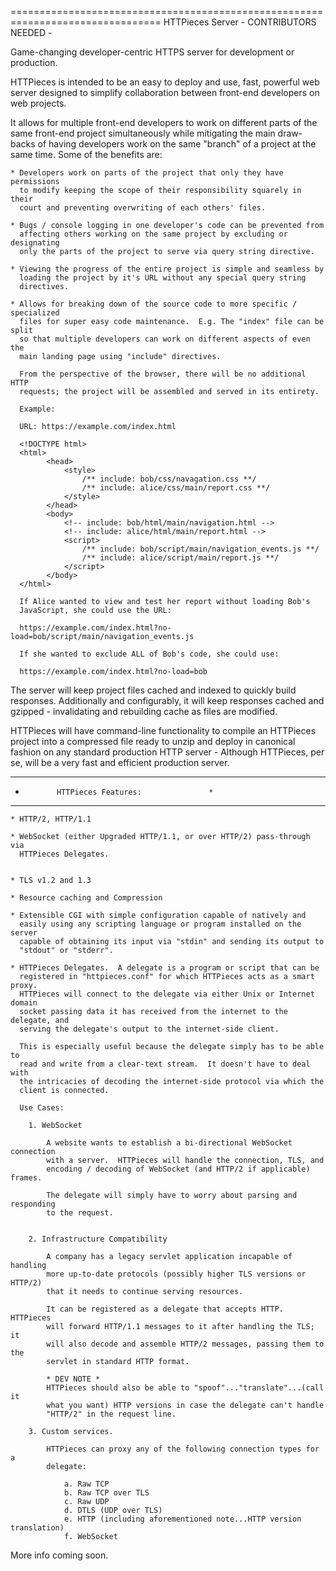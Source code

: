 ================================================================================
HTTPieces Server        -  CONTRIBUTORS NEEDED  -

Game-changing developer-centric HTTPS server for development or production.

HTTPieces is intended to be an easy to deploy and use, fast, powerful web server 
designed to simplify collaboration between front-end developers on web projects.


It allows for multiple front-end developers to work on different parts of the same
front-end project simultaneously while mitigating the main draw-backs of having
developers work on the same "branch" of a project at the same time.  Some of the
benefits are:

    * Developers work on parts of the project that only they have permissions
      to modify keeping the scope of their responsibility squarely in their 
      court and preventing overwriting of each others' files.

    * Bugs / console logging in one developer's code can be prevented from 
      affecting others working on the same project by excluding or designating
      only the parts of the project to serve via query string directive.

    * Viewing the progress of the entire project is simple and seamless by
      loading the project by it's URL without any special query string 
      directives.

    * Allows for breaking down of the source code to more specific / specialized 
      files for super easy code maintenance.  E.g. The "index" file can be split
      so that multiple developers can work on different aspects of even the 
      main landing page using "include" directives.  

      From the perspective of the browser, there will be no additional HTTP
      requests; the project will be assembled and served in its entirety.  

      Example:

      URL: https://example.com/index.html

      <!DOCTYPE html>
      <html>
            <head>
                <style>
                    /** include: bob/css/navagation.css **/
                    /** include: alice/css/main/report.css **/
                </style>
            </head>
            <body>
                <!-- include: bob/html/main/navigation.html -->
                <!-- include: alice/html/main/report.html -->
                <script>
                    /** include: bob/script/main/navigation_events.js **/
                    /** include: alice/script/main/report.js **/
                </script>
            </body>
      </html>

      If Alice wanted to view and test her report without loading Bob's 
      JavaScript, she could use the URL: 

      https://example.com/index.html?no-load=bob/script/main/navigation_events.js

      If she wanted to exclude ALL of Bob's code, she could use:

      https://example.com/index.html?no-load=bob



The server will keep project files cached and indexed to quickly build
responses.  Additionally and configurably, it will keep responses 
cached and gzipped - invalidating and rebuilding cache as files are modified.


HTTPieces will have command-line functionality to compile an HTTPieces project
into a compressed file ready to unzip and deploy in canonical fashion on any
standard production HTTP server - Although HTTPieces, per se, will be a very
fast and efficient production server.


************************************************
*            HTTPieces Features:               *
************************************************


    * HTTP/2, HTTP/1.1

    * WebSocket (either Upgraded HTTP/1.1, or over HTTP/2) pass-through via
      HTTPieces Delegates.


    * TLS v1.2 and 1.3

    * Resource caching and Compression

    * Extensible CGI with simple configuration capable of natively and 
      easily using any scripting language or program installed on the server
      capable of obtaining its input via "stdin" and sending its output to
      "stdout" or "stderr".

    * HTTPieces Delegates.  A delegate is a program or script that can be
      registered in "httpieces.conf" for which HTTPieces acts as a smart proxy.
      HTTPieces will connect to the delegate via either Unix or Internet domain
      socket passing data it has received from the internet to the delegate, and
      serving the delegate's output to the internet-side client.

      This is especially useful because the delegate simply has to be able to
      read and write from a clear-text stream.  It doesn't have to deal with
      the intricacies of decoding the internet-side protocol via which the 
      client is connected.

      Use Cases:

        1. WebSocket

            A website wants to establish a bi-directional WebSocket connection
            with a server.  HTTPieces will handle the connection, TLS, and
            encoding / decoding of WebSocket (and HTTP/2 if applicable) frames.

            The delegate will simply have to worry about parsing and responding
            to the request.
      
            
        2. Infrastructure Compatibility

            A company has a legacy servlet application incapable of handling 
            more up-to-date protocols (possibly higher TLS versions or HTTP/2)
            that it needs to continue serving resources.  

            It can be registered as a delegate that accepts HTTP.  HTTPieces 
            will forward HTTP/1.1 messages to it after handling the TLS; it
            will also decode and assemble HTTP/2 messages, passing them to the
            servlet in standard HTTP format.

            * DEV NOTE *
            HTTPieces should also be able to "spoof"..."translate"...(call it 
            what you want) HTTP versions in case the delegate can't handle
            "HTTP/2" in the request line.
            
        3. Custom services.

            HTTPieces can proxy any of the following connection types for a
            delegate:

                a. Raw TCP
                b. Raw TCP over TLS
                c. Raw UDP
                d. DTLS (UDP over TLS)
                e. HTTP (including aforementioned note...HTTP version translation)
                f. WebSocket




More info coming soon.








